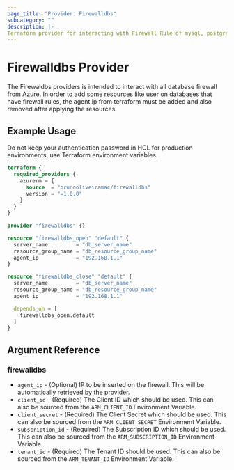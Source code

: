 ```yaml
---
page_title: "Provider: Firewalldbs"
subcategory: ""
description: |-
Terraform provider for interacting with Firewall Rule of mysql, postgres databases.
---
```


# Firewalldbs Provider

The Firewaldbs providers is intended to interact with all database firewall from Azure. In order to add some resources
like user on databases that have firewall rules, the agent ip
from terraform must be added and also removed after applying the resources.


## Example Usage

Do not keep your authentication password in HCL for production environments, use Terraform environment variables.

```terraform
terraform {
  required_providers {
    azurerm = {
      source  = "brunooliveiramac/firewalldbs"
      version = "=1.0.0"
    }
  }
}

provider "firewalldbs" {}

resource "firewalldbs_open" "default" {
  server_name         = "db_server_name"
  resource_group_name = "db_resource_group_name"
  agent_ip            = "192.168.1.1"
}

resource "firewalldbs_close" "default" {
  server_name         = "db_server_name"
  resource_group_name = "db_resource_group_name"
  agent_ip            = "192.168.1.1"

  depends_on = [
    firewalldbs_open.default
  ]
}
```


<!-- schema generated by tfplugindocs -->
## Argument Reference

### firewalldbs

- `agent_ip` - (Optional) IP to be inserted on the firewall. This will be automatically retrieved by the provider.
- `client_id` - (Required) The Client ID which should be used. This can also be sourced from the `ARM_CLIENT_ID` Environment Variable.
- `client_secret` - (Required) The Client Secret which should be used. This can also be sourced from the `ARM_CLIENT_SECRET` Environment Variable.
- `subscription_id` - (Required) The Subscription ID which should be used. This can also be sourced from the `ARM_SUBSCRIPTION_ID` Environment Variable.
- `tenant_id` - (Required) The Tenant ID should be used. This can also be sourced from the `ARM_TENANT_ID` Environment Variable.


